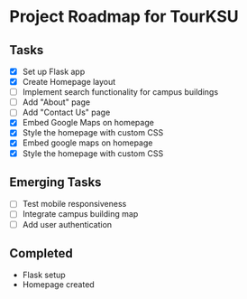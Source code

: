# Project Roadmap for TourKSU

## Tasks
- [x] Set up Flask app
- [x] Create Homepage layout
- [ ] Implement search functionality for campus buildings
- [ ] Add "About" page
- [ ] Add "Contact Us" page
- [x] Embed Google Maps on homepage
- [x] Style the homepage with custom CSS
- [x] Embed google maps on homepage
- [x] Style the homepage with custom CSS

## Emerging Tasks
- [ ] Test mobile responsiveness
- [ ] Integrate campus building map
- [ ] Add user authentication

## Completed
- Flask setup
- Homepage created


